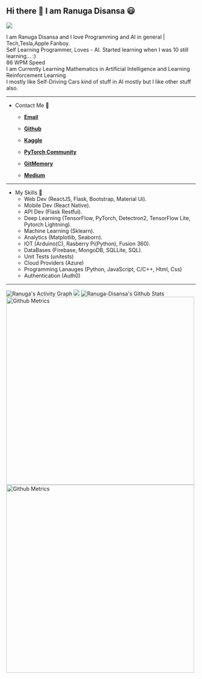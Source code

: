 ## Hi there 👋 I am Ranuga Disansa 😃

![](https://komarev.com/ghpvc/?username=Programmer-RD-AI&color=gray)

I am Ranuga Disansa and I love Programming and AI in general | Tech,Tesla,Apple Fanboy.
<br>
Self Learning Programmer, Loves - AI. Started learning when I was 10 still learning... :)
<br>
86 WPM Speed
<br>
I am Currently Learning Mathematics in Artificial Intelligence and Learning Reinforcement Learning
<br>
I mostly like Self-Driving Cars kind of stuff in AI mostly but I like other stuff also.
<br>
<hr>

- Contact Me 💬
  
  - [**Email**](go2ranuga@gmail.com)
  
  - [**Github**](https://github.com/Programmer-RD-AI)

  - [**Kaggle**](https://www.kaggle.com/ranugadisansagamage)

  - [**PyTorch Community**](https://discuss.pytorch.org/u/programmer-rd-ai/summary)

  - [**GitMemory**](https://githubmemory.com/@Programmer-RD-AI)
  
  - [**Medium**](https://medium.com/@Programmer-RD-AI)
  
<hr>

- My Skills 💼 
  - Web Dev (ReactJS, Flask, Bootstrap, Material Ui).
  - Mobile Dev (React Native).
  - API Dev (Flask Restful).
  - Deep Learning (TensorFlow, PyTorch, Detectron2, TensorFlow Lite, Pytorch Lightning).
  - Machine Learning (Sklearn).
  - Analytics (Matplotlib, Seaborn).
  - IOT (Arduino(C), Rasberry Pi(Python), Fusion 360).
  - DataBases (Firebase, MongoDB, SQLLite, SQL).
  - Unit Tests (unitests)
  - Cloud Providers (Azure)
  - Programming Lanauges (Python, JavaScript, C/C++, Html, Css)
  - Authentication (Auth0)

<hr>
<img alt="Ranuga's Activity Graph" src="https://activity-graph.herokuapp.com/graph?username=Programmer-RD-AI&bg_color=0D1117&color=eca15b&line=eca15b" />
<img src="https://github-readme-stats.vercel.app/api/top-langs/?username=Programmer-RD-AI" />
<img src="https://github-readme-stats.vercel.app/api?username=Programmer-RD-AI&show_icons=true&hide_border=false" alt="Ranuga-Disansa's Github Stats">
<img width="500" src="https://metrics.lecoq.io/Programmer-RD-AI" alt="Github Metrics">         
<img width="500" src="http://github-readme-streak-stats.herokuapp.com?user=Programmer-RD-AI&theme=dark&date_format=M%20j%5B%2C%20Y%5D" alt="Github Metrics">

